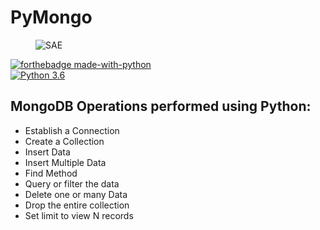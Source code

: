 # PyMongo

<figure>
    <img src="https://scotch-res.cloudinary.com/image/upload/w_1050,q_auto:good,f_auto/media/1/OvQmgluRTe5alZTfiQK0_getting-started-with-python-mongo.jpg" alt="SAE" title="" />
</figure>

[![forthebadge made-with-python](http://ForTheBadge.com/images/badges/made-with-python.svg)](https://www.python.org/)                 
[![Python 3.6](https://img.shields.io/badge/python-3.6-blue.svg)](https://www.python.org/downloads/release/python-360/) 


## MongoDB Operations performed using Python:
<ul>
    <li>Establish a Connection</li>
    <li>Create a Collection</li>
    <li>Insert Data</li>
    <li>Insert Multiple Data</li>
    <li>Find Method</li>
    <li>Query or filter the data</li>
    <li>Delete one or many Data</li>
    <li>Drop the entire collection</li>
    <li>Set limit to view N records</li>
</ul>
